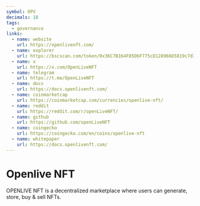 ```yaml
---
symbol: OPV
decimals: 18
tags:
  - governance
links:
  - name: website
    url: https://openlivenft.com/
  - name: explorer
    url: https://bscscan.com/token/0x36C7B164F85D6F775cD128966D5819c7d36FEfF3
  - name: x
    url: https://x.com/OpenLiveNFT
  - name: telegram
    url: https://t.me/OpenLiveNFT
  - name: docs
    url: https://docs.openlivenft.com/
  - name: coinmarketcap
    url: https://coinmarketcap.com/currencies/openlive-nft/
  - name: reddit
    url: https://reddit.com/r/openLiveNFT/
  - name: github
    url: https://github.com/openLiveNFT
  - name: coingecko
    url: https://coingecko.com/en/coins/openlive-nft
  - name: whitepaper
    url: https://docs.openlivenft.com/
---
```


# Openlive NFT

OPENLIVE NFT is a decentralized marketplace where users can generate, store, buy & sell NFTs.
